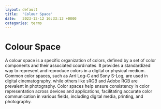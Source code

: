 ```yaml
---
layout: default
title:  "Colour Space"
date:   2023-12-12 16:33:13 +0000
categories: terms
---
```



# Colour Space

A colour space is a specific organization of colors, defined by a set of color components and their associated coordinates. It provides a standardized way to represent and reproduce colors in a digital or physical medium. Common color spaces, such as Arri Log-C and Sony S-Log, are used in digital cinematography, while others like sRGB and Adobe RGB are prevalent in photography. Color spaces help ensure consistency in color representation across devices and applications, facilitating accurate color communication in various fields, including digital media, printing, and photography.